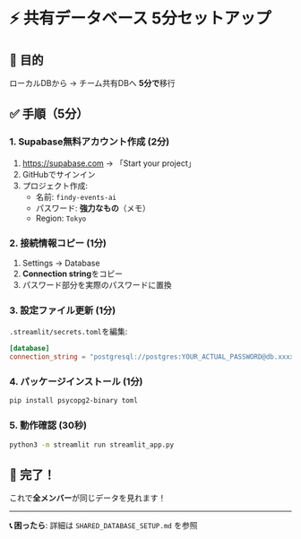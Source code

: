 # ⚡ 共有データベース 5分セットアップ

## 🎯 目的
ローカルDBから → チーム共有DBへ **5分で**移行

## ✅ 手順（5分）

### 1. Supabase無料アカウント作成 (2分)
1. https://supabase.com → 「Start your project」
2. GitHubでサインイン
3. プロジェクト作成:
   - 名前: `findy-events-ai`
   - パスワード: **強力なもの**（メモ）
   - Region: `Tokyo`

### 2. 接続情報コピー (1分)
1. Settings → Database
2. **Connection string**をコピー
3. パスワード部分を実際のパスワードに置換

### 3. 設定ファイル更新 (1分)
`.streamlit/secrets.toml`を編集:
```toml
[database]
connection_string = "postgresql://postgres:YOUR_ACTUAL_PASSWORD@db.xxxxx.supabase.co:5432/postgres"
```

### 4. パッケージインストール (1分)
```bash
pip install psycopg2-binary toml
```

### 5. 動作確認 (30秒)
```bash
python3 -m streamlit run streamlit_app.py
```

## 🎉 完了！

これで**全メンバー**が同じデータを見れます！

---

**📞 困ったら**: 詳細は `SHARED_DATABASE_SETUP.md` を参照 